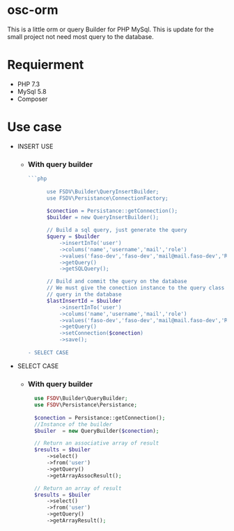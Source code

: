 # osc-orm
This is a little orm or query Builder for PHP MySql. This is update for the small project not need most query to the database.

# Requierment
  - PHP 7.3
  - MySql 5.8
  - Composer

# Use case
  - INSERT USE
    - ### With query builder

      ```php
      ```php
            
            use FSDV\Builder\QueryInsertBuilder;
            use FSDV\Persistance\ConnectionFactory;
            
            $conection = Persistance::getConnection();
            $builder = new QueryInsertBuilder();
    
            // Build a sql query, just generate the query 
            $query = $builder
                ->insertInTo('user')
                ->colums('name','username','mail','role')
                ->values('faso-dev','faso-dev','mail@mail.faso-dev','ROLE_SUPER_ADMIN')
                ->getQuery()
                ->getSQLQuery();
    
            // Build and commit the query on the database
            // We must give the conection instance to the query class to commit 
            // query in the database
            $lastInsertId = $builder
                ->insertInTo('user')
                ->colums('name','username','mail','role')
                ->values('faso-dev','faso-dev','mail@mail.faso-dev','ROLE_SUPER_ADMIN')
                ->getQuery()
                ->setConnection($conection)
                ->save();
                
      - SELECT CASE
  - SELECT CASE
    - ### With query builder
      ```php
        use FSDV\Builder\QueryBuilder;
        use FSDV\Persistance\Persistance;
        
        $conection = Persistance::getConnection();
        //Instance of the builder
        $builer  = new QueryBuilder($conection);

        // Return an associative array of result
        $results = $builer
            ->select()
            ->from('user')
            ->getQuery()
            ->getArrayAssocResult();

        // Return an array of result
        $results = $builer
            ->select()
            ->from('user')
            ->getQuery()
            ->getArrayResult();
